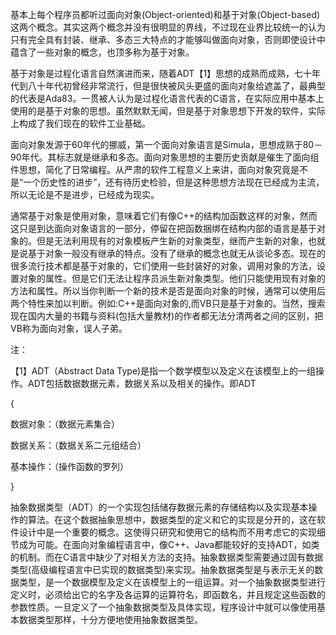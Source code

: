 基本上每个程序员都听过面向对象(Object-oriented)和基于对象(Object-based)这两个概念。其实这两个概念并没有很明显的界线，不过现在业界比较统一的认为只有完全具有封装、继承、多态三大特点的才能够叫做面向对象，否则即使设计中蕴含了一些对象的概念，也顶多称为基于对象。

基于对象是过程化语言自然演进而来，随着ADT【1】思想的成熟而成熟，七十年代到八十年代初曾经非常流行，但是很快被风头更盛的面向对象给遮盖了，最典型的代表是Ada83。一贯被人认为是过程化语言代表的C语言，在实际应用中基本上使用的是基于对象的思想。虽然默默无闻，但是基于对象思想下开发的软件，实际上构成了我们现在的软件工业基础。

面向对象发源于60年代的挪威，第一个面向对象语言是Simula，思想成熟于80－90年代。其标志就是继承和多态。面向对象思想的主要历史贡献是催生了面向组件思想，简化了日常编程。从严肃的软件工程意义上来讲，面向对象究竟是不是“一个历史性的进步”，还有待历史检验，但是这种思想方法现在已经成为主流，所以无论是不是进步，已经成为现实。

通常基于对象是使用对象，意味着它们有像C++的结构加函数这样的对象，然而这只是到达面向对象语言的一部分，停留在把函数捆绑在结构内部的语言是基于对象的。但是无法利用现有的对象模板产生新的对象类型，继而产生新的对象，也就是说基于对象一般没有继承的特点。没有了继承的概念也就无从谈论多态。现在的很多流行技术都是基于对象的，它们使用一些封装好的对象，调用对象的方法，设置对象的属性。但是它们无法让程序员派生新对象类型。他们只能使用现有对象的方法和属性。所以当你判断一个新的技术是否是面向对象的时候，通常可以使用后两个特性来加以判断。例如:C++是面向对象的,而VB只是基于对象的。当然，搜索现在国内大量的书籍与资料(包括大量教材)的作者都无法分清两者之间的区别，把VB称为面向对象，误人子弟。

 

注：

【1】ADT（Abstract Data Type)是指一个数学模型以及定义在该模型上的一组操作。ADT包括数据数据元素，数据关系以及相关的操作。即ADT

{

数据对象：（数据元素集合）

数据关系：（数据关系二元组结合）

基本操作：（操作函数的罗列）

}

抽象数据类型（ADT）的一个实现包括储存数据元素的存储结构以及实现基本操作的算法。在这个数据抽象思想中，数据类型的定义和它的实现是分开的，这在软件设计中是一个重要的概念。这使得只研究和使用它的结构而不用考虑它的实现细节成为可能。在面向对象编程语言中，像C++、Java都能较好的支持ADT，如类的机制。而在C语言中缺少了对相关方法的支持。抽象数据类型需要通过固有数据类型(高级编程语言中已实现的数据类型)来实现。抽象数据类型是与表示无关的数据类型，是一个数据模型及定义在该模型上的一组运算。对一个抽象数据类型进行定义时，必须给出它的名字及各运算的运算符名，即函数名，并且规定这些函数的参数性质。一旦定义了一个抽象数据类型及具体实现，程序设计中就可以像使用基本数据类型那样，十分方便地使用抽象数据类型。

 